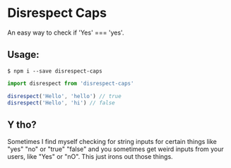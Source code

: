 # Disrespect Caps

An easy way to check if 'Yes' === 'yes'.

## Usage:
`$ npm i --save disrespect-caps`

```js
import disrespect from 'disrespect-caps'

disrespect('Hello', 'hello') // true
disrespect('Hello', 'hi') // false
```

## Y tho?
Sometimes I find myself checking for string inputs for certain things like "yes" "no" or "true" "false" and you sometimes get weird inputs
from your users, like "Yes" or "nO". This just irons out those things.

